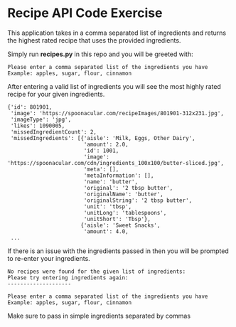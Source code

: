 # Recipe API Code Exercise 

This application takes in a comma separated list of ingredients and returns the highest rated recipe that uses the 
provided ingredients.

Simply run **recipes.py** in this repo and you will be greeted with:
```
Please enter a comma separated list of the ingredients you have
Example: apples, sugar, flour, cinnamon
```

After entering a valid list of ingredients you will see the most highly rated recipe for your given 
ingredients.

```
{'id': 801901,
 'image': 'https://spoonacular.com/recipeImages/801901-312x231.jpg',
 'imageType': 'jpg',
 'likes': 1090005,
 'missedIngredientCount': 2,
 'missedIngredients': [{'aisle': 'Milk, Eggs, Other Dairy',
                        'amount': 2.0,
                        'id': 1001,
                        'image': 'https://spoonacular.com/cdn/ingredients_100x100/butter-sliced.jpg',
                        'meta': [],
                        'metaInformation': [],
                        'name': 'butter',
                        'original': '2 tbsp butter',
                        'originalName': 'butter',
                        'originalString': '2 tbsp butter',
                        'unit': 'tbsp',
                        'unitLong': 'tablespoons',
                        'unitShort': 'Tbsp'},
                       {'aisle': 'Sweet Snacks',
                        'amount': 4.0,
 ...
```
If there is an issue with the ingredients passed in then you will be prompted to re-enter your ingredients.

```
No recipes were found for the given list of ingredients: 
Please try entering ingredients again:
--------------------

Please enter a comma separated list of the ingredients you have
Example: apples, sugar, flour, cinnamon
```
Make sure to pass in simple ingredients separated by commas  
